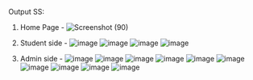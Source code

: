Output SS:
1. Home Page - 
![Screenshot (90)](https://github.com/user-attachments/assets/a9f1370b-77dd-49c9-84d6-26c34e2f715d)

2. Student side - 
![image](https://github.com/user-attachments/assets/426d31c5-387f-4c5d-bcba-4bef64c3bee3)
![image](https://github.com/user-attachments/assets/ae663640-1157-4a3b-b420-2936cfa7ae87)
![image](https://github.com/user-attachments/assets/8739b789-0548-4ea0-bb49-32d7c0f30243)
![image](https://github.com/user-attachments/assets/de321f35-3718-408f-aeeb-a87a40dbbf62)

3. Admin side -
![image](https://github.com/user-attachments/assets/8e9228f6-55f5-42fd-b3e2-a11e17b020ab)
![image](https://github.com/user-attachments/assets/a617d30e-c3da-4ad4-b7fb-bca6a31a6df4)
![image](https://github.com/user-attachments/assets/ddfaf3f3-44e0-4208-ada0-ef5285d3a83c)
![image](https://github.com/user-attachments/assets/21432915-dab7-4bbe-aa61-a5f8723d46f7)
![image](https://github.com/user-attachments/assets/9fdc7307-e96d-42b5-a75d-a5ef861fb103)
![image](https://github.com/user-attachments/assets/dded05c4-34b9-44b9-8a4b-11ad90fbc81f)
![image](https://github.com/user-attachments/assets/666fca93-160d-4bd8-aa8e-cd9a41d3a7c2)
![image](https://github.com/user-attachments/assets/f51dc47b-22b1-4ec9-9f1d-6128adc8ec9a)
![image](https://github.com/user-attachments/assets/51e2a37c-006a-4112-9f35-f7650798dfbd)
![image](https://github.com/user-attachments/assets/0b9f8001-9153-434e-877a-7c3ed97ab14b)
